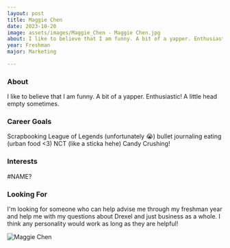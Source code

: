 ```yaml
---
layout: post
title: Maggie Chen 
date: 2023-10-20
image: assets/images/Maggie_Chen - Maggie Chen.jpg
about: I like to believe that I am funny. A bit of a yapper. Enthusiastic! A little head empty sometimes.
year: Freshman
major: Marketing

---
```


### About

I like to believe that I am funny. 
A bit of a yapper.
Enthusiastic!
A little head empty sometimes.

### Career Goals

Scrapbooking
League of Legends (unfortunately 😭)
bullet journaling 
eating (urban food <3)
NCT (like a sticka hehe)
Candy Crushing!

### Interests

#NAME?

### Looking For

I'm looking for someone who can help advise me through my freshman year and help me with my questions about Drexel and just business as a whole. I think any personality would work as long as they are helpful!

<div class="text-center my-5">
    <img src="https://sase-drexel.github.io/mentorship-2023/assets/images/Maggie_Chen - Maggie Chen.jpg" alt="Maggie Chen" class="rounded post-img" />
</div>
